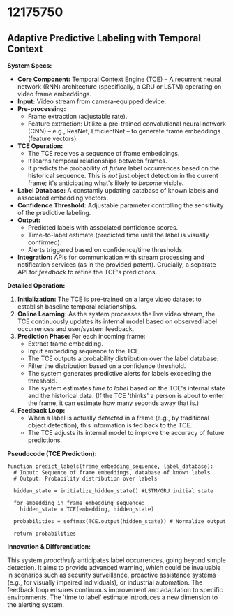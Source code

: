 # 12175750

## Adaptive Predictive Labeling with Temporal Context

**System Specs:**

*   **Core Component:** Temporal Context Engine (TCE) – A recurrent neural network (RNN) architecture (specifically, a GRU or LSTM) operating on video frame embeddings.
*   **Input:** Video stream from camera-equipped device.
*   **Pre-processing:**
    *   Frame extraction (adjustable rate).
    *   Feature extraction: Utilize a pre-trained convolutional neural network (CNN) – e.g., ResNet, EfficientNet – to generate frame embeddings (feature vectors).
*   **TCE Operation:**
    *   The TCE receives a sequence of frame embeddings.
    *   It learns temporal relationships between frames.
    *   It predicts the probability of *future* label occurrences based on the historical sequence.  This is *not* just object detection in the current frame; it's anticipating what's likely to *become* visible.
*   **Label Database:** A constantly updating database of known labels and associated embedding vectors.
*   **Confidence Threshold:** Adjustable parameter controlling the sensitivity of the predictive labeling.
*   **Output:**
    *   Predicted labels with associated confidence scores.
    *   Time-to-label estimate (predicted time until the label is visually confirmed).
    *   Alerts triggered based on confidence/time thresholds.
*   **Integration:** APIs for communication with stream processing and notification services (as in the provided patent).  Crucially, a separate API for *feedback* to refine the TCE's predictions.

**Detailed Operation:**

1.  **Initialization:** The TCE is pre-trained on a large video dataset to establish baseline temporal relationships.
2.  **Online Learning:** As the system processes the live video stream, the TCE continuously updates its internal model based on observed label occurrences and user/system feedback.
3.  **Prediction Phase:** For each incoming frame:
    *   Extract frame embedding.
    *   Input embedding sequence to the TCE.
    *   The TCE outputs a probability distribution over the label database.
    *   Filter the distribution based on a confidence threshold.
    *   The system generates predictive alerts for labels exceeding the threshold.
    *   The system estimates *time to label* based on the TCE's internal state and the historical data.  (If the TCE 'thinks' a person is about to enter the frame, it can estimate how many seconds away that is.)
4.  **Feedback Loop:**
    *   When a label is actually *detected* in a frame (e.g., by traditional object detection), this information is fed back to the TCE.
    *   The TCE adjusts its internal model to improve the accuracy of future predictions.

**Pseudocode (TCE Prediction):**

```
function predict_labels(frame_embedding_sequence, label_database):
  # Input: Sequence of frame embeddings, database of known labels
  # Output: Probability distribution over labels

  hidden_state = initialize_hidden_state() #LSTM/GRU initial state

  for embedding in frame_embedding_sequence:
    hidden_state = TCE(embedding, hidden_state)

  probabilities = softmax(TCE.output(hidden_state)) # Normalize output

  return probabilities
```

**Innovation & Differentiation:**

This system *proactively* anticipates label occurrences, going beyond simple detection. It aims to provide advanced warning, which could be invaluable in scenarios such as security surveillance, proactive assistance systems (e.g., for visually impaired individuals), or industrial automation.  The feedback loop ensures continuous improvement and adaptation to specific environments.  The 'time to label' estimate introduces a new dimension to the alerting system.